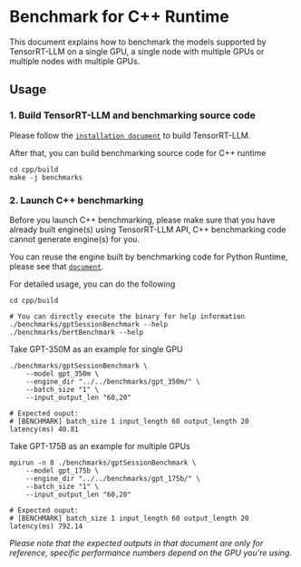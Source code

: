 # Benchmark for C++ Runtime

This document explains how to benchmark the models supported by TensorRT-LLM on a single GPU, a single node with
multiple GPUs or multiple nodes with multiple GPUs.

## Usage

### 1. Build TensorRT-LLM and benchmarking source code

Please follow the [`installation document`](../../README.md) to build TensorRT-LLM.

After that, you can build benchmarking source code for C++ runtime
```
cd cpp/build
make -j benchmarks
```

### 2. Launch C++ benchmarking

Before you launch C++ benchmarking, please make sure that you have already built engine(s) using TensorRT-LLM API, C++ benchmarking code cannot generate engine(s) for you.

You can reuse the engine built by benchmarking code for Python Runtime, please see that [`document`](../../benchmarks/README.md).

For detailed usage, you can do the following
```
cd cpp/build

# You can directly execute the binary for help information
./benchmarks/gptSessionBenchmark --help
./benchmarks/bertBenchmark --help
```

Take GPT-350M as an example for single GPU

```
./benchmarks/gptSessionBenchmark \
    --model gpt_350m \
    --engine_dir "../../benchmarks/gpt_350m/" \
    --batch_size "1" \
    --input_output_len "60,20"

# Expected ouput:
# [BENCHMARK] batch_size 1 input_length 60 output_length 20 latency(ms) 40.81
```
Take GPT-175B as an example for multiple GPUs
```
mpirun -n 8 ./benchmarks/gptSessionBenchmark \
    --model gpt_175b \
    --engine_dir "../../benchmarks/gpt_175b/" \
    --batch_size "1" \
    --input_output_len "60,20"

# Expected ouput:
# [BENCHMARK] batch_size 1 input_length 60 output_length 20 latency(ms) 792.14
```

*Please note that the expected outputs in that document are only for reference, specific performance numbers depend on the GPU you're using.*
